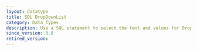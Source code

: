 ```yaml
---
layout: datatype
title: SQL DropDownList
category: Data Types
description: Use a SQL statement to select the text and values for DropDownList options.
since_version: 3.0
retired_version: 
---
```

